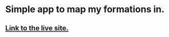# Simple app to map my formations in.

## [Link to the live site.](https://kumanovo.markomarkovikj.com)
